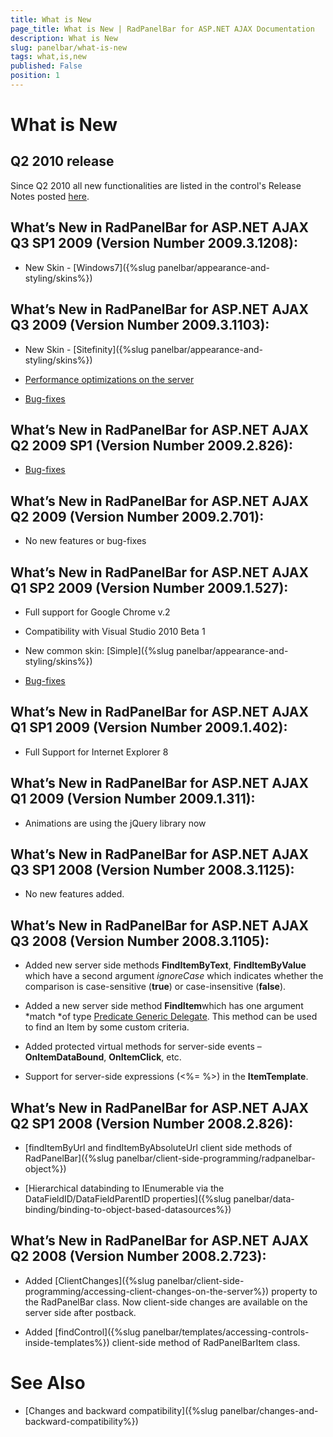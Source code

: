 ```yaml
---
title: What is New
page_title: What is New | RadPanelBar for ASP.NET AJAX Documentation
description: What is New
slug: panelbar/what-is-new
tags: what,is,new
published: False
position: 1
---
```


# What is New





## Q2 2010 release

Since Q2 2010 all new functionalities are listed in the control's Release Notes posted [here](https://www.telerik.com/products/aspnet-ajax/whats-new/release-history.aspx).

## What’s New in RadPanelBar for ASP.NET AJAX Q3 SP1 2009 (Version Number 2009.3.1208):

* New Skin - [Windows7]({%slug panelbar/appearance-and-styling/skins%})

## What’s New in RadPanelBar for ASP.NET AJAX Q3 2009 (Version Number 2009.3.1103):

* New Skin - [Sitefinity]({%slug panelbar/appearance-and-styling/skins%})

* [Performance optimizations on the server](https://blogs.telerik.com/tsvetomirtsonev/posts/09-10-15/radcontrols_for_asp_net_ajax_-_now_with_more_speed.aspx)

* [Bug-fixes](https://www.telerik.com/products/aspnet-ajax/whats-new/release-history/q3-2009-beta-vesion-2009-3-1016.aspx)

## What’s New in RadPanelBar for ASP.NET AJAX Q2 2009 SP1 (Version Number 2009.2.826):

* [Bug-fixes](https://www.telerik.com/products/aspnet-ajax/whats-new/release-history/q2-2009-sp1-version-2009-2-826.aspx)

## What’s New in RadPanelBar for ASP.NET AJAX Q2 2009 (Version Number 2009.2.701):

* No new features or bug-fixes

## What’s New in RadPanelBar for ASP.NET AJAX Q1 SP2 2009 (Version Number 2009.1.527):

* Full support for Google Chrome v.2

* Compatibility with Visual Studio 2010 Beta 1

* New common skin: [Simple]({%slug panelbar/appearance-and-styling/skins%})

* [Bug-fixes](https://www.telerik.com/products/aspnet-ajax/whats-new/release-history/q1-2009-sp2-version-2009-1-527.aspx)

## What’s New in RadPanelBar for ASP.NET AJAX Q1 SP1 2009 (Version Number 2009.1.402):

* Full Support for Internet Explorer 8

## What’s New in RadPanelBar for ASP.NET AJAX Q1 2009 (Version Number 2009.1.311):

* Animations are using the jQuery library now

## What’s New in RadPanelBar for ASP.NET AJAX Q3 SP1 2008 (Version Number 2008.3.1125):

* No new features added.

## What’s New in RadPanelBar for ASP.NET AJAX Q3 2008 (Version Number 2008.3.1105):

* Added new server side methods **FindItemByText**, **FindItemByValue** which have a second argument *ignoreCase* which indicates whether the comparison is case-sensitive (**true**) or case-insensitive (**false**).

* Added a new server side method **FindItem**which has one argument *match *of type [Predicate Generic Delegate](https://msdn.microsoft.com/en-us/library/bfcke1bz(VS.80).aspx). This method can be used to find an Item by some custom criteria.

* Added protected virtual methods for server-side events – **OnItemDataBound**, **OnItemClick**, etc.

* Support for server-side expressions (<%= %>) in the **ItemTemplate**.

## What’s New in RadPanelBar for ASP.NET AJAX Q2 SP1 2008 (Version Number 2008.2.826):

* [findItemByUrl and findItemByAbsoluteUrl client side methods of RadPanelBar]({%slug panelbar/client-side-programming/radpanelbar-object%})

* [Hierarchical databinding to IEnumerable via the DataFieldID/DataFieldParentID properties]({%slug panelbar/data-binding/binding-to-object-based-datasources%})

## What’s New in RadPanelBar for ASP.NET AJAX Q2 2008 (Version Number 2008.2.723):

* Added [ClientChanges]({%slug panelbar/client-side-programming/accessing-client-changes-on-the-server%}) property to the RadPanelBar class. Now client-side changes are available on the server side after postback.

* Added [findControl]({%slug panelbar/templates/accessing-controls-inside-templates%}) client-side method of RadPanelBarItem class.

# See Also

 * [Changes and backward compatibility]({%slug panelbar/changes-and-backward-compatibility%})

